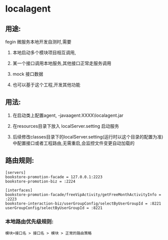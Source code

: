# localagent
## 用途:

  fegin 微服务本地开发自测时,需要

1. 本地启动多个模块项目相互调用,

2. 某一个接口调用本地服务,其他接口正常走服务调用

3. mock 接口数据
4. 也可以基于这个工程,开发其他功能

## 用法:

1. 在启动类上配置agent,  -javaagent:XXXX\localagent.jar

2. 在resources目录下放入 localServer.setting
启动服务

3. 后续修改classes目录下的localServer.setting(运行时以这个目录的配置为准) 中配置接口或者工程路由,无需重启,会监控文件变更自动加载的


## 路由规则:
```
[servers]
bookstore-promotion-facade = 127.0.0.1:2223
bookstore-promotion-biz = :2224

[interfaces]
bookstore-promotion-facade/freeVipActivity/getFreeMonthActivityInfo = :2223
bookstore-interaction-biz/userGroupConfig/selectByUserGroupId = :8221
userGroupConfig/selectByUserGroupId = :8221
```

### 本地路由优先级规则:
	模块+接口名 > 接口名 > 模块 > 正常的路由策略
